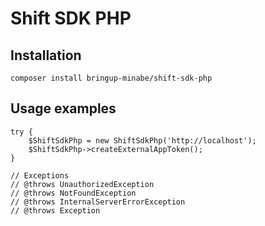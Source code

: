 # Shift SDK PHP

## Installation

    composer install bringup-minabe/shift-sdk-php

## Usage examples

    try {
        $ShiftSdkPhp = new ShiftSdkPhp('http://localhost');
        $ShiftSdkPhp->createExternalAppToken();
    }

    // Exceptions
    // @throws UnauthorizedException
    // @throws NotFoundException
    // @throws InternalServerErrorException
    // @throws Exception